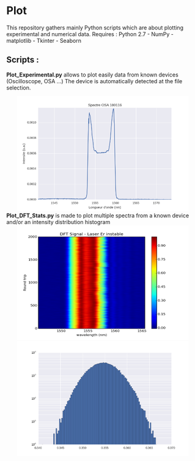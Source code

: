 # Plot
This repository gathers mainly Python scripts which are about plotting experimental and numerical data.
Requires : Python 2.7 - NumPy - matplotlib - Tkinter - Seaborn

<h2>Scripts :</h2>

<b>Plot_Experimental.py</b> allows to plot easily data from known devices (Oscilloscope, OSA ...)
The device is automatically detected at the file selection.
<center>
<a href="url"><img src="Images/spectre_osa.png"  height="300" width="450" ></a>
</center>
<b>Plot_DFT_Stats.py</b> is made to plot multiple spectra from a known device and/or an intensity distribution histogram
<center>
<a href="url"><img src="Images/color.png" height="300" width="450" ></a>
</center>
<center>
<a href="url"><img src="Images/histo.png" height="300" width="450" ></a>
</center>
